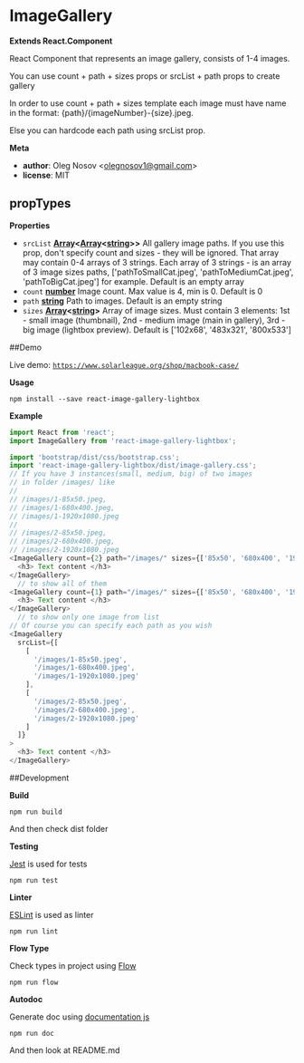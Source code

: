 <!-- Generated by documentation.js. Update this documentation by updating the source code. -->

# ImageGallery

**Extends React.Component**

React Component that represents an image gallery,
consists of 1-4 images.

You can use count + path + sizes props or
srcList + path props to create gallery

In order to use count + path + sizes template
each image must have name in the format: {path}/{imageNumber}-{size}.jpeg.

Else you can hardcode each path using srcList prop.

**Meta**

-   **author**: Oleg Nosov &lt;olegnosov1@gmail.com>
-   **license**: MIT

## propTypes

**Properties**

-   `srcList` **[Array](https://developer.mozilla.org/en-US/docs/Web/JavaScript/Reference/Global_Objects/Array)&lt;[Array](https://developer.mozilla.org/en-US/docs/Web/JavaScript/Reference/Global_Objects/Array)&lt;[string](https://developer.mozilla.org/en-US/docs/Web/JavaScript/Reference/Global_Objects/String)>>** All gallery image paths.
    If you use this prop, don't specify count and sizes - they will
    be ignored.
    That array may contain 0-4 arrays of 3 strings.
    Each array of 3 strings - is an array of 3 image sizes paths,
    ['pathToSmallCat.jpeg', 'pathToMediumCat.jpeg', 'pathToBigCat.jpeg'] for example.
    Default is an empty array
-   `count` **[number](https://developer.mozilla.org/en-US/docs/Web/JavaScript/Reference/Global_Objects/Number)** Image count.
    Max value is 4, min is 0.
    Default is 0
-   `path` **[string](https://developer.mozilla.org/en-US/docs/Web/JavaScript/Reference/Global_Objects/String)** Path to images. Default is an empty string
-   `sizes` **[Array](https://developer.mozilla.org/en-US/docs/Web/JavaScript/Reference/Global_Objects/Array)&lt;[string](https://developer.mozilla.org/en-US/docs/Web/JavaScript/Reference/Global_Objects/String)>** Array of image sizes.
    Must contain 3 elements:
    1st - small image (thumbnail),
    2nd - medium image (main in gallery),
    3rd - big image (lightbox preview).
    Default is ['102x68', '483x321', '800x533']


##Demo

Live demo: [`https://www.solarleague.org/shop/macbook-case/`](https://www.solarleague.org/shop/macbook-case/)

**Usage**
```shell
npm install --save react-image-gallery-lightbox
```

**Example**
```javascript
import React from 'react';
import ImageGallery from 'react-image-gallery-lightbox';

import 'bootstrap/dist/css/bootstrap.css';
import 'react-image-gallery-lightbox/dist/image-gallery.css';
// If you have 3 instances(small, medium, big) of two images
// in folder /images/ like
//
// /images/1-85x50.jpeg,
// /images/1-680x400.jpeg,
// /images/1-1920x1080.jpeg
//
// /images/2-85x50.jpeg,
// /images/2-680x400.jpeg,
// /images/2-1920x1080.jpeg
<ImageGallery count={2} path="/images/" sizes={['85x50', '680x400', '1920x1080']}>
  <h3> Text content </h3>
</ImageGallery>
  // to show all of them
<ImageGallery count={1} path="/images/" sizes={['85x50', '680x400', '1920x1080']}>
  <h3> Text content </h3>
</ImageGallery>
  // to show only one image from list
// Of course you can specify each path as you wish
<ImageGallery
  srcList={[
    [
      '/images/1-85x50.jpeg',
      '/images/1-680x400.jpeg',
      '/images/1-1920x1080.jpeg'
    ],
    [
      '/images/2-85x50.jpeg',
      '/images/2-680x400.jpeg',
      '/images/2-1920x1080.jpeg'
    ]
  ]}
>
  <h3> Text content </h3>
</ImageGallery>
```

##Development

**Build**

```shell
npm run build
```
And then check dist folder


**Testing**

[Jest](https://github.com/facebook/jest) is used for tests
```shell
npm run test
```

**Linter**

[ESLint](https://github.com/eslint/eslint) is used as linter
```shell
npm run lint
```

**Flow Type**

Check types in project using [Flow](https://github.com/facebook/flow)
```shell
npm run flow
```

**Autodoc**

Generate doc using [documentation js](https://github.com/documentationjs/documentation)
```shell
npm run doc
```
And then look at README.md
